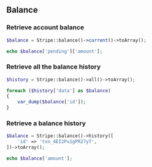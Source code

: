 ## Balance

### Retrieve account balance

```php
$balance = Stripe::balance()->current()->toArray();

echo $balance['pending']['amount'];
```

### Retrieve all the balance history

```php
$history = Stripe::balance()->all()->toArray();

foreach ($history['data'] as $balance)
{
	var_dump($balance['id']);
}
```

### Retrieve a balance history

```php
$balance = Stripe::balance()->history([
	'id' => 'txn_4EI2Pu1gPR27yT',
])->toArray();

echo $balance['amount'];
```
